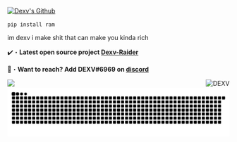 <a href="https://www.youtube.com/watch?v=zL19uMsnpSU&t=1402s&ab_channel=cameronbarnett" target="_blank"> <img src="https://i.pinimg.com/originals/2e/d2/03/2ed2035c5dee36030df9c86d7d611c24.jpg" alt="Dexv's Github"/></a>


```sh-session
pip install ram
```

im dexv i make shit that can make you kinda rich 

✔️・**Latest open source project [Dexv-Raider](https://github.com/DXVVAY/dexv-raider)**

📩・**Want to reach? Add DEXV#6969 on [discord](https://www.youtube.com/watch?v=zL19uMsnpSU&t=1402s&ab_channel=cameronbarnett)**

</a><img align="right" src="https://github-readme-stats.vercel.app/api/top-langs?username=DXVVAY&count_private=true&hide=procfile,css&theme=dark&border_color=000000&cache_seconds=1800&layout=compact&langs_count=10&custom_title=Most Used Coding Languages" alt="DEXV" /> </p>


<a href="https://www.youtube.com/watch?v=zL19uMsnpSU&t=1402s&ab_channel=cameronbarnett" target="_blank"> <img src="https://media.discordapp.net/attachments/690273779347226625/1005187109495259187/dexv_banner.png"/></a>
<a href="https://www.youtube.com/watch?v=zL19uMsnpSU&t=1402s&ab_channel=cameronbarnett" target="_blank"><img src="https://github.com/Rdimo/Rdimo/blob/output/github-contribution-grid-snake.svg" alt="sneke"></a>
